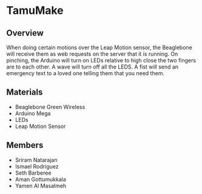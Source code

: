 # TamuMake

## Overview
When doing certain motions over the Leap Motion sensor, the Beaglebone will receive them as web requests on the server that it is running. On pinching, the Arduino will turn on LEDs relative to high close the two fingers are to each other. A wave will turn off all the LEDS. A fist will send an emergency text to a loved one telling them that you need them.

## Materials
* Beaglebone Green Wireless
* Arduino Mega
* LEDs
* Leap Motion Sensor

## Members

* Sriram Natarajan
* Ismael Rodriguez
* Seth Barberee
* Aman Gottumukkala
* Yamen Al Masalmeh
